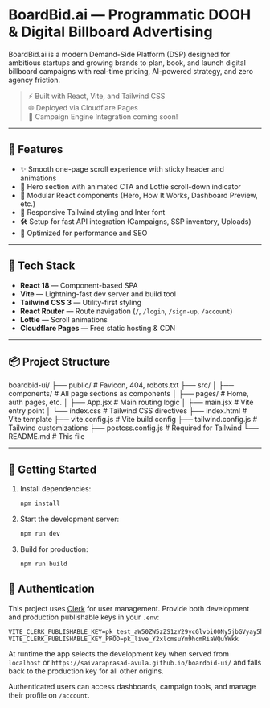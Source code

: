 # BoardBid.ai — Programmatic DOOH & Digital Billboard Advertising

BoardBid.ai is a modern Demand-Side Platform (DSP) designed for ambitious startups and growing brands to plan, book, and launch digital billboard campaigns with real-time pricing, AI-powered strategy, and zero agency friction.

> ⚡ Built with React, Vite, and Tailwind CSS  
> 🌐 Deployed via Cloudflare Pages  
> 🎯 Campaign Engine Integration coming soon!

---

## 🚀 Features

- ✨ Smooth one-page scroll experience with sticky header and animations
- 🎯 Hero section with animated CTA and Lottie scroll-down indicator
- 🧩 Modular React components (Hero, How It Works, Dashboard Preview, etc.)
- 📱 Responsive Tailwind styling and Inter font
- 🛠️ Setup for fast API integration (Campaigns, SSP inventory, Uploads)
- 🧪 Optimized for performance and SEO

---

## 🧱 Tech Stack

- **React 18** — Component-based SPA
- **Vite** — Lightning-fast dev server and build tool
- **Tailwind CSS 3** — Utility-first styling
- **React Router** — Route navigation (`/`, `/login`, `/sign-up`, `/account`)
- **Lottie** — Scroll animations
- **Cloudflare Pages** — Free static hosting & CDN

---

## 📦 Project Structure

boardbid-ui/
├── public/ # Favicon, 404, robots.txt
├── src/
│ ├── components/ # All page sections as components
│ ├── pages/ # Home, auth pages, etc.
│ ├── App.jsx # Main routing logic
│ ├── main.jsx # Vite entry point
│ └── index.css # Tailwind CSS directives
├── index.html # Vite template
├── vite.config.js # Vite build config
├── tailwind.config.js # Tailwind customizations
├── postcss.config.js # Required for Tailwind
└── README.md # This file

---

## 🔧 Getting Started

1. Install dependencies:

   ```bash
   npm install
   ```

2. Start the development server:

   ```bash
   npm run dev
   ```

3. Build for production:

   ```bash
   npm run build
   ```

## 🔐 Authentication

This project uses [Clerk](https://clerk.com/docs/quickstarts/react) for user management. Provide both development and production publishable keys in your `.env`:

```
VITE_CLERK_PUBLISHABLE_KEY=pk_test_aW50ZW5zZS1zY29ycGlvbi00Ny5jbGVyay5hY2NvdW50cy5kZXYk
VITE_CLERK_PUBLISHABLE_KEY_PROD=pk_live_Y2xlcmsuYm9hcmRiaWQuYWkk
```

At runtime the app selects the development key when served from `localhost` or `https://saivaraprasad-avula.github.io/boardbid-ui/` and falls back to the production key for all other origins.

Authenticated users can access dashboards, campaign tools, and manage their profile on `/account`.


